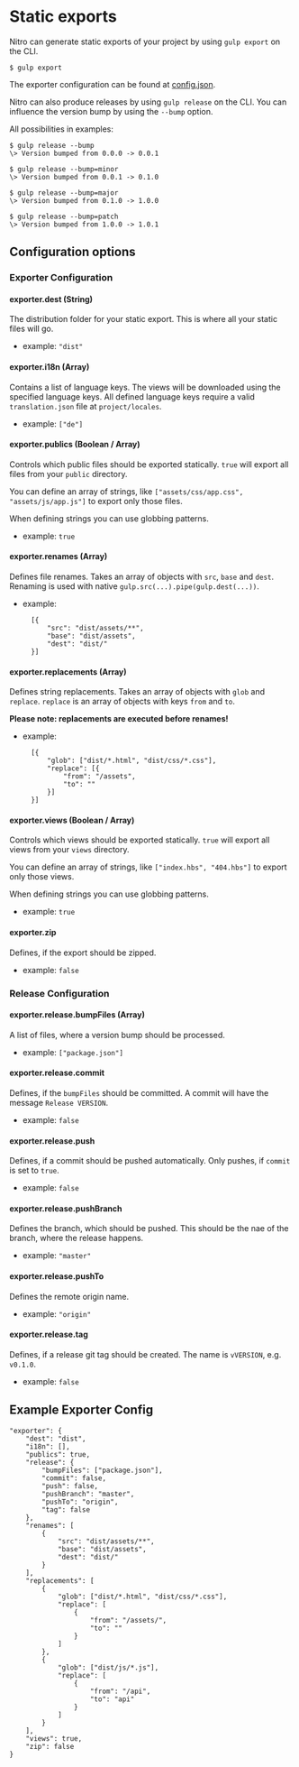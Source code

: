 # Static exports

Nitro can generate static exports of your project by using `gulp export` on the CLI.

    $ gulp export

The exporter configuration can be found at [config.json](../../config.json).

Nitro can also produce releases by using `gulp release` on the CLI.
You can influence the version bump by using the `--bump` option.

All possibilities in examples:

    $ gulp release --bump
    \> Version bumped from 0.0.0 -> 0.0.1

    $ gulp release --bump=minor
    \> Version bumped from 0.0.1 -> 0.1.0

    $ gulp release --bump=major
    \> Version bumped from 0.1.0 -> 1.0.0

    $ gulp release --bump=patch
    \> Version bumped from 1.0.0 -> 1.0.1

## Configuration options

### Exporter Configuration

#### exporter.dest (String)

The distribution folder for your static export. This is where all your static files will go.

- example: `"dist"`

#### exporter.i18n (Array)

Contains a list of language keys. The views will be downloaded using the specified language keys.
All defined language keys require a valid `translation.json` file at `project/locales`.

- example: `["de"]`

#### exporter.publics (Boolean / Array)

Controls which public files should be exported statically. `true` will export all files from your `public` directory.

You can define an array of strings, like `["assets/css/app.css", "assets/js/app.js"]` to export only those files.

When defining strings you can use globbing patterns.

- example: `true`

#### exporter.renames (Array)

Defines file renames. Takes an array of objects with `src`, `base` and `dest`.
Renaming is used with native `gulp.src(...).pipe(gulp.dest(...))`.

- example:

        [{
            "src": "dist/assets/**",
            "base": "dist/assets",
            "dest": "dist/"
        }]


#### exporter.replacements (Array)

Defines string replacements. Takes an array of objects with `glob` and `replace`.
`replace` is an array of objects with keys `from` and `to`.

**Please note: replacements are executed before renames!**

- example:

        [{
            "glob": ["dist/*.html", "dist/css/*.css"],
            "replace": [{
                "from": "/assets",
                "to": ""
            }]
        }]

#### exporter.views (Boolean / Array)

Controls which views should be exported statically. `true` will export all views from your `views` directory.

You can define an array of strings, like `["index.hbs", "404.hbs"]` to export only those views.

When defining strings you can use globbing patterns.

- example: `true`

#### exporter.zip

Defines, if the export should be zipped.

- example: `false`


### Release Configuration

#### exporter.release.bumpFiles (Array)

A list of files, where a version bump should be processed.

- example: `["package.json"]`

#### exporter.release.commit

Defines, if the `bumpFiles` should be committed. A commit will have the message `Release VERSION`.

- example: `false`

#### exporter.release.push

Defines, if a commit should be pushed automatically. Only pushes, if `commit` is set to `true`.

- example: `false`

#### exporter.release.pushBranch

Defines the branch, which should be pushed. This should be the nae of the branch, where the release happens.

- example: `"master"`

#### exporter.release.pushTo

Defines the remote origin name.

- example: `"origin"`

#### exporter.release.tag

Defines, if a release git tag should be created. The name is `vVERSION`, e.g. `v0.1.0`.

- example: `false`

## Example Exporter Config

```
"exporter": {
    "dest": "dist",
    "i18n": [],
    "publics": true,
    "release": {
        "bumpFiles": ["package.json"],
        "commit": false,
        "push": false,
        "pushBranch": "master",
        "pushTo": "origin",
        "tag": false
    },
    "renames": [
        {
            "src": "dist/assets/**",
            "base": "dist/assets",
            "dest": "dist/"
        }
    ],
    "replacements": [
        {
            "glob": ["dist/*.html", "dist/css/*.css"],
            "replace": [
                {
                    "from": "/assets/",
                    "to": ""
                }
            ]
        },
        {
            "glob": ["dist/js/*.js"],
            "replace": [
                {
                    "from": "/api",
                    "to": "api"
                }
            ]
        }
    ],
    "views": true,
    "zip": false
}
```
